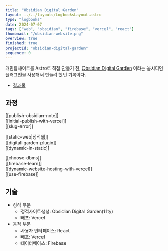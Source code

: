 ```yaml
---
title: "Obsidian Digital Garden"
layout: ../../layouts/LogbooksLayout.astro
type: "logbooks"
date: 2024-07-07
tags: ["web", "obsidian", "firebase", "vercel", "react"]
thumbnail: "/obsidian-website.png"
overview: true
finished: true
projectId: "obsidian-digital-garden"
sequence: 0
---
```

개인웹사이트를 Astro로 직접 만들기 전, [Obsidian Digital Garden](https://dg-docs.ole.dev/) 이라는 옵시디언 플러그인을 사용해서 만들려 했던 기록이다.
- [결과물](https://my-digital-garden-j85qme5ny-solmis-projects-683e2410.vercel.app/)

## 과정
[[publish-obsidian-note]]  
[[initial-publish-with-vercel]]  
[[slug-error]]  
 
[[static-web|정적웹]]  
[[digital-garden-plugin]]  
[[dynamic-in-static]]

[[choose-dbms]]  
[[firebase-learn]]  
[[dynamic-website-hosting-with-vercel]]  
[[use-firebase]]  

## 기술
- 정적 부분
  - 정적사이트생성: Obsidian Digital Garden(11ty)
  -  배포: Vercel  
- 동적 부분  
  - 사용자 인터페이스: React
  - 배포: Vercel
  - 데이터베이스: Firebase